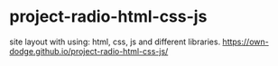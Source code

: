 # project-radio-html-css-js
site layout with using: html, css, js and different libraries.
https://own-dodge.github.io/project-radio-html-css-js/
